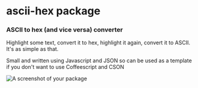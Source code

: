 # ascii-hex package

### ASCII to hex (and vice versa) converter

Highlight some text, convert it to hex, highlight it again, convert it to ASCII. It's as simple as that.

Small and written using Javascript and JSON so can be used as a template if you don't want to use Coffeescript and CSON

![A screenshot of your package](https://f.cloud.github.com/assets/69169/2290250/c35d867a-a017-11e3-86be-cd7c5bf3ff9b.gif)
